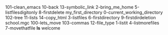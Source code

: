  101-clean_emacs   10-back        13-symbolic_link   2-bring_me_home   5-listfilesdigitonly   8-firstdelete        my_first_directory
 0-current_working_directory   102-tree          11-lists       14-copy_html       3-listfiles       6-firstdirectory       9-firstdirdeletion   school.mgc
 100-lets_move                 103-commas        12-file_type   1-listit           4-listmorefiles   7-movethatfile         __ls__               welcome
